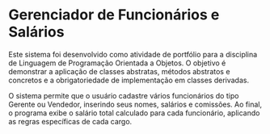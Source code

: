 # Gerenciador de Funcionários e Salários 

Este sistema foi desenvolvido como atividade de portfólio para a disciplina de Linguagem de Programação Orientada a Objetos.
O objetivo é demonstrar a aplicação de classes abstratas, métodos abstratos e concretos e a obrigatoriedade de implementação em classes derivadas.

O sistema permite que o usuário cadastre vários funcionários do tipo Gerente ou Vendedor, inserindo seus nomes, salários e comissões.
Ao final, o programa exibe o salário total calculado para cada funcionário, aplicando as regras específicas de cada cargo.
